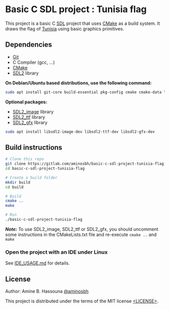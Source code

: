 # Basic C SDL project : Tunisia flag

This project is a basic C [SDL][] project that uses [CMake][] as a build system.
It draws the flag of [Tunisia][] using basic graphics primitives.

## Dependencies

- [Git][]
- C Compiler (gcc, ...)
- [CMake][]
- [SDL2][SDL] library

**On Debian/Ubuntu based distributions, use the following command:**

```sh
sudo apt install git-core build-essential pkg-config cmake cmake-data libsdl2-dev
```

**Optional packages:**

- [SDL2_image][] library
- [SDL2_ttf][] library
- [SDL2_gfx][] library

```sh
sudo apt install libsdl2-image-dev libsdl2-ttf-dev libsdl2-gfx-dev
```

## Build instructions

```sh
# Clone this repo
git clone https://gitlab.com/aminosbh/basic-c-sdl-project-tunisia-flag.git
cd basic-c-sdl-project-tunisia-flag

# Create a build folder
mkdir build
cd build

# Build
cmake ..
make

# Run
./basic-c-sdl-project-tunisia-flag
```

***Note:*** To use SDL2_image, SDL2_ttf or SDL2_gfx, you should uncomment
some instructions in the CMakeLists.txt file and re-execute `cmake ..` and `make`

### Open the project with an IDE under Linux

See [IDE_USAGE.md](IDE_USAGE.md) for details.

## License

Author: Amine B. Hassouna [@aminosbh](https://gitlab.com/aminosbh)

This project is distributed under the terms of the MIT license
[&lt;LICENSE&gt;](LICENSE).



[SDL]: https://www.libsdl.org
[CMake]: https://cmake.org
[Git]: https://git-scm.com
[SDL2_image]: https://www.libsdl.org/projects/SDL_image
[SDL2_ttf]: https://www.libsdl.org/projects/SDL_ttf
[SDL2_gfx]: http://www.ferzkopp.net/wordpress/2016/01/02/sdl_gfx-sdl2_gfx
[Tunisia]: https://en.wikipedia.org/wiki/Tunisia
